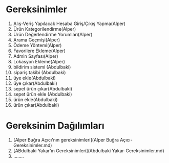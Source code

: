 
# Gereksinimler
1. Alış-Veriş Yapılacak Hesaba Giriş/Çıkış Yapma(Alper)
2. Ürün Kategorilendirme(Alper)
3. Ürün Değerlendirme Yorumları(Alper)
4. Arama Geçmişi(Alper)
5. Ödeme Yöntemi(Alper)
6. Favorilere Ekleme(Alper)
7. Admin Sayfası(Alper)
8. Lokasyon Ekleme(Alper)
9. bildirim sistemi (Abdulbaki)
10. sipariş takibi (Abdulbaki)
11. üye ekle(Abdulbaki)
12. üye çıkar(Abdulbaki)
13. sepet ürün çıkar(Abdulbaki)
14. sepet ürün  ekle (Abdulbaki)
15. ürün ekle(Abdulbaki)
16. ürün çıkar(Abdulbaki)

# Gereksinim Dağılımları
1. [Alper Buğra Açıcı'nın gereksinimleri](Alper Buğra Açıcı-Gereksinimler.md)
2. [ABdulbaki Yakar'ın Gereksinimleri](Abdulbaki Yakar-Gereksinimler.md)
3. ........
